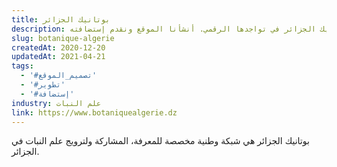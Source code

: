 ```yaml
---
title: بوتانيك الجزائر
description: تعاونت يونيفارواب مع بوتانيك الجزائر في تواجدها الرقمي. أنشأنا الموقع ونقدم إستضافته.
slug: botanique-algerie
createdAt: 2020-12-20
updatedAt: 2021-04-21
tags:
  - '#تصميم_الموقع'
  - '#تطوير'
  - '#إستضافة'
industry: علم النبات
link: https://www.botaniquealgerie.dz
---
```


بوتانيك الجزائر هي شبكة وطنية مخصصة للمعرفة، المشاركة ولترويج علم النبات في الجزائر.
